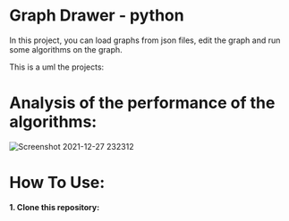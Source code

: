 # Graph Drawer - python

In this project, you can load graphs from json files, edit the graph and run some algorithms on the graph.

This is a uml the projects:



# Analysis of the performance of the algorithms:

![Screenshot 2021-12-27 232312](https://user-images.githubusercontent.com/43110158/147508128-080c7d0a-e1d4-40e3-af4f-0393b710bbd4.png)

# How To Use:

__1. Clone this repository:__

   
